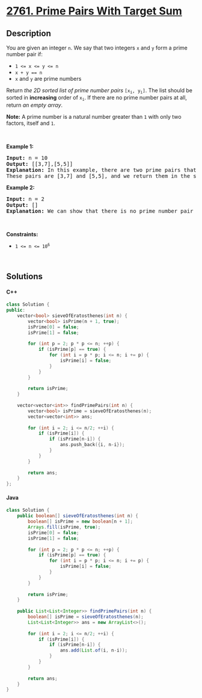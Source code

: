 # [2761. Prime Pairs With Target Sum](https://leetcode.com/problems/prime-pairs-with-target-sum)

## Description

<p>You are given an integer <code>n</code>. We say that two integers <code>x</code> and <code>y</code> form a prime number pair if:</p>

<ul>
    <li><code>1 &lt;= x &lt;= y &lt;= n</code></li>
    <li><code>x + y == n</code></li>
    <li><code>x</code> and <code>y</code> are prime numbers</li>
</ul>

<p>Return <em>the 2D sorted list of prime number pairs</em> <code>[x<sub>i</sub>, y<sub>i</sub>]</code>. The list should be sorted in <strong>increasing</strong> order of <code>x<sub>i</sub></code>. If there are no prime number pairs at all, return <em>an empty array</em>.</p>

<p><strong>Note:</strong> A prime number is a natural number greater than <code>1</code> with only two factors, itself and <code>1</code>.</p>

<p>&nbsp;</p>
<p><strong class="example">Example 1:</strong></p>

<pre>
<strong>Input:</strong> n = 10
<strong>Output:</strong> [[3,7],[5,5]]
<strong>Explanation:</strong> In this example, there are two prime pairs that satisfy the criteria. 
These pairs are [3,7] and [5,5], and we return them in the sorted order as described in the problem statement.
</pre>

<p><strong class="example">Example 2:</strong></p>

<pre>
<strong>Input:</strong> n = 2
<strong>Output:</strong> []
<strong>Explanation:</strong> We can show that there is no prime number pair that gives a sum of 2, so we return an empty array. 
</pre>

<p>&nbsp;</p>
<p><strong>Constraints:</strong></p>

<ul>
    <li><code>1 &lt;= n &lt;= 10<sup>6</sup></code></li>
</ul>
<p>&nbsp;</p>

## Solutions

<!-- tabs:start -->

#### C++

```cpp
class Solution {
public:
    vector<bool> sieveOfEratosthenes(int n) {
        vector<bool> isPrime(n + 1, true);
        isPrime[0] = false;
        isPrime[1] = false;
        
        for (int p = 2; p * p <= n; ++p) {
            if (isPrime[p] == true) {
                for (int i = p * p; i <= n; i += p) {
                    isPrime[i] = false;
                }
            }
        }
        
        return isPrime;
    }
    
    vector<vector<int>> findPrimePairs(int n) {
        vector<bool> isPrime = sieveOfEratosthenes(n);
        vector<vector<int>> ans;
        
        for (int i = 2; i <= n/2; ++i) {
            if (isPrime[i]) {
                if (isPrime[n-i]) {
                    ans.push_back({i, n-i});
                }
            }
        }
        
        return ans;
    }
};
```

#### Java

```java
class Solution {
    public boolean[] sieveOfEratosthenes(int n) {
        boolean[] isPrime = new boolean[n + 1];
        Arrays.fill(isPrime, true);
        isPrime[0] = false;
        isPrime[1] = false;
        
        for (int p = 2; p * p <= n; ++p) {
            if (isPrime[p] == true) {
                for (int i = p * p; i <= n; i += p) {
                    isPrime[i] = false;
                }
            }
        }
        
        return isPrime;
    }
    
    public List<List<Integer>> findPrimePairs(int n) {
        boolean[] isPrime = sieveOfEratosthenes(n);
        List<List<Integer>> ans = new ArrayList<>();
        
        for (int i = 2; i <= n/2; ++i) {
            if (isPrime[i]) {
                if (isPrime[n-i]) {
                    ans.add(List.of(i, n-i));
                }
            }
        }
        
        return ans;
    }
}
```

<!-- tabs:end -->